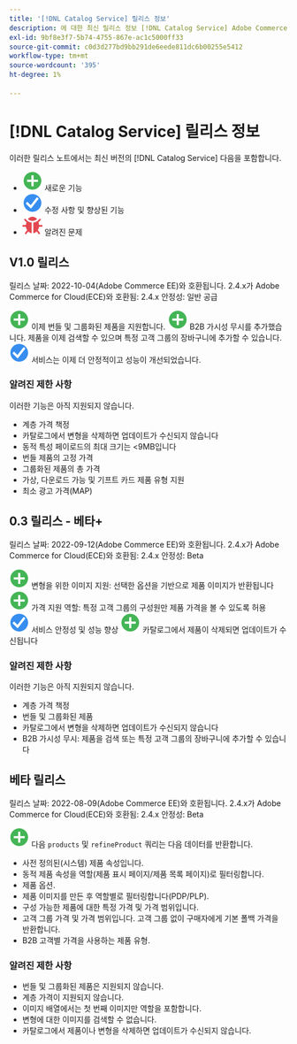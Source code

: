 ```yaml
---
title: '[!DNL Catalog Service] 릴리스 정보'
description: 에 대한 최신 릴리스 정보 [!DNL Catalog Service] Adobe Commerce용.
exl-id: 9bf8e3f7-5b74-4755-867e-ac1c5000ff33
source-git-commit: c0d3d277bd9bb291de6eede811dc6b00255e5412
workflow-type: tm+mt
source-wordcount: '395'
ht-degree: 1%

---
```


# [!DNL Catalog Service] 릴리스 정보

이러한 릴리스 노트에서는 최신 버전의 [!DNL Catalog Service] 다음을 포함합니다.

* ![새로 만들기](../assets/new.svg) 새로운 기능
* ![수정](../assets/fix.svg) 수정 사항 및 향상된 기능
* ![버그](../assets/bug.svg) 알려진 문제

## V1.0 릴리스

릴리스 날짜: 2022-10-04(Adobe Commerce EE)와 호환됩니다. 2.4.x가 Adobe Commerce for Cloud(ECE)와 호환됨: 2.4.x 안정성: 일반 공급

![새로 만들기](../assets/new.svg) 이제 번들 및 그룹화된 제품을 지원합니다.
![새로 만들기](../assets/new.svg) B2B 가시성 무시를 추가했습니다. 제품을 이제 검색할 수 있으며 특정 고객 그룹의 장바구니에 추가할 수 있습니다.
![수정](../assets/fix.svg) 서비스는 이제 더 안정적이고 성능이 개선되었습니다.

### 알려진 제한 사항

이러한 기능은 아직 지원되지 않습니다.

* 계층 가격 책정
* 카탈로그에서 변형을 삭제하면 업데이트가 수신되지 않습니다
* 동적 특성 페이로드의 최대 크기는 &lt;9MB입니다
* 번들 제품의 고정 가격
* 그룹화된 제품의 총 가격
* 가상, 다운로드 가능 및 기프트 카드 제품 유형 지원
* 최소 광고 가격(MAP)

## 0.3 릴리스 - 베타+

릴리스 날짜: 2022-09-12(Adobe Commerce EE)와 호환됩니다. 2.4.x가 Adobe Commerce for Cloud(ECE)와 호환됨: 2.4.x 안정성: Beta

![새로 만들기](../assets/new.svg) 변형을 위한 이미지 지원: 선택한 옵션을 기반으로 제품 이미지가 반환됩니다
![새로 만들기](../assets/new.svg) 가격 지원 역할: 특정 고객 그룹의 구성원만 제품 가격을 볼 수 있도록 허용
![수정](../assets/fix.svg) 서비스 안정성 및 성능 향상
![새로 만들기](../assets/new.svg) 카탈로그에서 제품이 삭제되면 업데이트가 수신됩니다

### 알려진 제한 사항

이러한 기능은 아직 지원되지 않습니다.

* 계층 가격 책정
* 번들 및 그룹화된 제품
* 카탈로그에서 변형을 삭제하면 업데이트가 수신되지 않습니다
* B2B 가시성 무시: 제품을 검색 또는 특정 고객 그룹의 장바구니에 추가할 수 있습니다

## 베타 릴리스

릴리스 날짜: 2022-08-09(Adobe Commerce EE)와 호환됩니다. 2.4.x가 Adobe Commerce for Cloud(ECE)와 호환됨: 2.4.x 안정성: Beta

![새로 만들기](../assets/new.svg) 다음 `products` 및 `refineProduct` 쿼리는 다음 데이터를 반환합니다.

* 사전 정의된(시스템) 제품 속성입니다.
* 동적 제품 속성을 역할(제품 표시 페이지/제품 목록 페이지)로 필터링합니다.
* 제품 옵션.
* 제품 이미지를 만든 후 역할별로 필터링합니다(PDP/PLP).
* 구성 가능한 제품에 대한 특정 가격 및 가격 범위입니다.
* 고객 그룹 가격 및 가격 범위입니다. 고객 그룹 없이 구매자에게 기본 폴백 가격을 반환합니다.
* B2B 고객별 가격을 사용하는 제품 유형.

### 알려진 제한 사항

* 번들 및 그룹화된 제품은 지원되지 않습니다.
* 계층 가격이 지원되지 않습니다.
* 이미지 배열에서는 첫 번째 이미지만 역할을 포함합니다.
* 변형에 대한 이미지를 검색할 수 없습니다.
* 카탈로그에서 제품이나 변형을 삭제하면 업데이트가 수신되지 않습니다.
